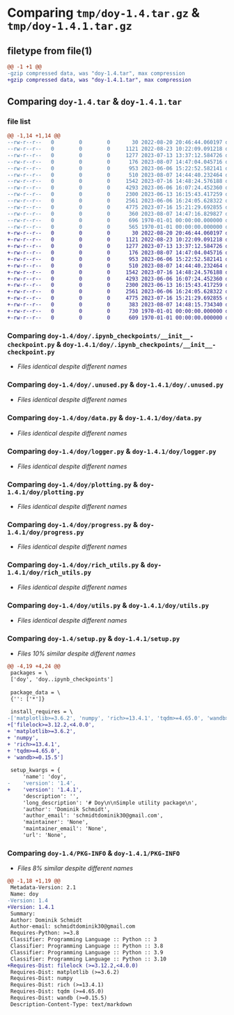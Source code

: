 # Comparing `tmp/doy-1.4.tar.gz` & `tmp/doy-1.4.1.tar.gz`

## filetype from file(1)

```diff
@@ -1 +1 @@
-gzip compressed data, was "doy-1.4.tar", max compression
+gzip compressed data, was "doy-1.4.1.tar", max compression
```

## Comparing `doy-1.4.tar` & `doy-1.4.1.tar`

### file list

```diff
@@ -1,14 +1,14 @@
--rw-r--r--   0        0        0       30 2022-08-20 20:46:44.060197 doy-1.4/README.md
--rw-r--r--   0        0        0     1121 2022-08-23 10:22:09.091218 doy-1.4/doy/.ipynb_checkpoints/__init__-checkpoint.py
--rw-r--r--   0        0        0     1277 2023-07-13 13:37:12.584726 doy-1.4/doy/.unused.py
--rw-r--r--   0        0        0      176 2023-08-07 14:47:04.045716 doy-1.4/doy/__init__.py
--rw-r--r--   0        0        0      953 2023-06-06 15:22:52.582141 doy-1.4/doy/data.py
--rw-r--r--   0        0        0      510 2023-08-07 14:44:40.232464 doy-1.4/doy/kvstore.py
--rw-r--r--   0        0        0     1542 2023-07-16 14:48:24.576188 doy-1.4/doy/logger.py
--rw-r--r--   0        0        0     4293 2023-06-06 16:07:24.452360 doy-1.4/doy/plotting.py
--rw-r--r--   0        0        0     2300 2023-06-13 16:15:43.417259 doy-1.4/doy/progress.py
--rw-r--r--   0        0        0     2561 2023-06-06 16:24:05.628322 doy-1.4/doy/rich_utils.py
--rw-r--r--   0        0        0     4775 2023-07-16 15:21:29.692855 doy-1.4/doy/utils.py
--rw-r--r--   0        0        0      360 2023-08-07 14:47:16.829827 doy-1.4/pyproject.toml
--rw-r--r--   0        0        0      696 1970-01-01 00:00:00.000000 doy-1.4/setup.py
--rw-r--r--   0        0        0      565 1970-01-01 00:00:00.000000 doy-1.4/PKG-INFO
+-rw-r--r--   0        0        0       30 2022-08-20 20:46:44.060197 doy-1.4.1/README.md
+-rw-r--r--   0        0        0     1121 2022-08-23 10:22:09.091218 doy-1.4.1/doy/.ipynb_checkpoints/__init__-checkpoint.py
+-rw-r--r--   0        0        0     1277 2023-07-13 13:37:12.584726 doy-1.4.1/doy/.unused.py
+-rw-r--r--   0        0        0      176 2023-08-07 14:47:04.045716 doy-1.4.1/doy/__init__.py
+-rw-r--r--   0        0        0      953 2023-06-06 15:22:52.582141 doy-1.4.1/doy/data.py
+-rw-r--r--   0        0        0      510 2023-08-07 14:44:40.232464 doy-1.4.1/doy/kvstore.py
+-rw-r--r--   0        0        0     1542 2023-07-16 14:48:24.576188 doy-1.4.1/doy/logger.py
+-rw-r--r--   0        0        0     4293 2023-06-06 16:07:24.452360 doy-1.4.1/doy/plotting.py
+-rw-r--r--   0        0        0     2300 2023-06-13 16:15:43.417259 doy-1.4.1/doy/progress.py
+-rw-r--r--   0        0        0     2561 2023-06-06 16:24:05.628322 doy-1.4.1/doy/rich_utils.py
+-rw-r--r--   0        0        0     4775 2023-07-16 15:21:29.692855 doy-1.4.1/doy/utils.py
+-rw-r--r--   0        0        0      383 2023-08-07 14:48:15.734340 doy-1.4.1/pyproject.toml
+-rw-r--r--   0        0        0      730 1970-01-01 00:00:00.000000 doy-1.4.1/setup.py
+-rw-r--r--   0        0        0      609 1970-01-01 00:00:00.000000 doy-1.4.1/PKG-INFO
```

### Comparing `doy-1.4/doy/.ipynb_checkpoints/__init__-checkpoint.py` & `doy-1.4.1/doy/.ipynb_checkpoints/__init__-checkpoint.py`

 * *Files identical despite different names*

### Comparing `doy-1.4/doy/.unused.py` & `doy-1.4.1/doy/.unused.py`

 * *Files identical despite different names*

### Comparing `doy-1.4/doy/data.py` & `doy-1.4.1/doy/data.py`

 * *Files identical despite different names*

### Comparing `doy-1.4/doy/logger.py` & `doy-1.4.1/doy/logger.py`

 * *Files identical despite different names*

### Comparing `doy-1.4/doy/plotting.py` & `doy-1.4.1/doy/plotting.py`

 * *Files identical despite different names*

### Comparing `doy-1.4/doy/progress.py` & `doy-1.4.1/doy/progress.py`

 * *Files identical despite different names*

### Comparing `doy-1.4/doy/rich_utils.py` & `doy-1.4.1/doy/rich_utils.py`

 * *Files identical despite different names*

### Comparing `doy-1.4/doy/utils.py` & `doy-1.4.1/doy/utils.py`

 * *Files identical despite different names*

### Comparing `doy-1.4/setup.py` & `doy-1.4.1/setup.py`

 * *Files 10% similar despite different names*

```diff
@@ -4,19 +4,24 @@
 packages = \
 ['doy', 'doy..ipynb_checkpoints']
 
 package_data = \
 {'': ['*']}
 
 install_requires = \
-['matplotlib>=3.6.2', 'numpy', 'rich>=13.4.1', 'tqdm>=4.65.0', 'wandb>=0.15.5']
+['filelock>=3.12.2,<4.0.0',
+ 'matplotlib>=3.6.2',
+ 'numpy',
+ 'rich>=13.4.1',
+ 'tqdm>=4.65.0',
+ 'wandb>=0.15.5']
 
 setup_kwargs = {
     'name': 'doy',
-    'version': '1.4',
+    'version': '1.4.1',
     'description': '',
     'long_description': '# Doy\n\nSimple utility package\n',
     'author': 'Dominik Schmidt',
     'author_email': 'schmidtdominik30@gmail.com',
     'maintainer': 'None',
     'maintainer_email': 'None',
     'url': 'None',
```

### Comparing `doy-1.4/PKG-INFO` & `doy-1.4.1/PKG-INFO`

 * *Files 8% similar despite different names*

```diff
@@ -1,18 +1,19 @@
 Metadata-Version: 2.1
 Name: doy
-Version: 1.4
+Version: 1.4.1
 Summary: 
 Author: Dominik Schmidt
 Author-email: schmidtdominik30@gmail.com
 Requires-Python: >=3.8
 Classifier: Programming Language :: Python :: 3
 Classifier: Programming Language :: Python :: 3.8
 Classifier: Programming Language :: Python :: 3.9
 Classifier: Programming Language :: Python :: 3.10
+Requires-Dist: filelock (>=3.12.2,<4.0.0)
 Requires-Dist: matplotlib (>=3.6.2)
 Requires-Dist: numpy
 Requires-Dist: rich (>=13.4.1)
 Requires-Dist: tqdm (>=4.65.0)
 Requires-Dist: wandb (>=0.15.5)
 Description-Content-Type: text/markdown
```


